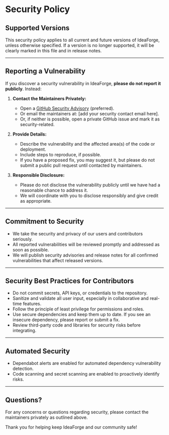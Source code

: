 # Security Policy

## Supported Versions

This security policy applies to all current and future versions of IdeaForge, unless otherwise specified. If a version is no longer supported, it will be clearly marked in this file and in release notes.

---

## Reporting a Vulnerability

If you discover a security vulnerability in IdeaForge, **please do not report it publicly**. Instead:

1. **Contact the Maintainers Privately:**
   - Open a [GitHub Security Advisory](https://github.com/Kiyoshiakira/ideaforge/security/advisories/new) (preferred).
   - Or email the maintainers at: [add your security contact email here].
   - Or, if neither is possible, open a private GitHub issue and mark it as security-related.

2. **Provide Details:**
   - Describe the vulnerability and the affected area(s) of the code or deployment.
   - Include steps to reproduce, if possible.
   - If you have a proposed fix, you may suggest it, but please do not submit a public pull request until contacted by maintainers.

3. **Responsible Disclosure:**
   - Please do not disclose the vulnerability publicly until we have had a reasonable chance to address it.
   - We will coordinate with you to disclose responsibly and give credit as appropriate.

---

## Commitment to Security

- We take the security and privacy of our users and contributors seriously.
- All reported vulnerabilities will be reviewed promptly and addressed as soon as possible.
- We will publish security advisories and release notes for all confirmed vulnerabilities that affect released versions.

---

## Security Best Practices for Contributors

- Do not commit secrets, API keys, or credentials to the repository.
- Sanitize and validate all user input, especially in collaborative and real-time features.
- Follow the principle of least privilege for permissions and roles.
- Use secure dependencies and keep them up to date. If you see an insecure dependency, please report or submit a fix.
- Review third-party code and libraries for security risks before integrating.

---

## Automated Security

- Dependabot alerts are enabled for automated dependency vulnerability detection.
- Code scanning and secret scanning are enabled to proactively identify risks.

---

## Questions?

For any concerns or questions regarding security, please contact the maintainers privately as outlined above.

Thank you for helping keep IdeaForge and our community safe!
